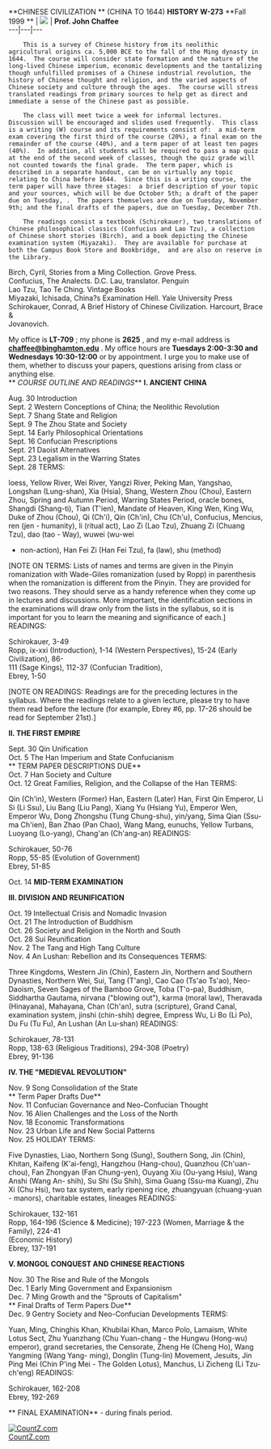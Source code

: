 **CHINESE CIVILIZATION ** (CHINA TO 1644) **HISTORY W-273**   **Fall 1999  **
|  ![](images/statue.jpg) |  **Prof. John Chaffee**  
---|---|---  


        This is a survey of Chinese history from its neolithic agricultural origins ca. 5,000 BCE to the fall of the Ming dynasty in 1644.  The course will consider state formation and the nature of the long-lived Chinese imperium, economic developments and the tantalizing though unfulfilled promises of a Chinese industrial revolution, the history of Chinese thought and religion, and the varied aspects of Chinese society and culture through the ages.  The course will stress translated readings from primary sources to help get as direct and immediate a sense of the Chinese past as possible. 

        The class will meet twice a week for informal lectures.  Discussion will be encouraged and slides used frequently.  This class is a writing (W) course and its requirements consist of:  a mid-term exam covering the first third of the course (20%), a final exam on the remainder of the course (40%), and a term paper of at least ten pages (40%).  In addition, all students will be required to pass a map quiz at the end of the second week of classes, though the quiz grade will not counted towards the final grade.  The term paper, which is described in a separate handout, can be on virtually any topic relating to China before 1644.  Since this is a writing course, the term paper will have three stages:  a brief description of your topic and your sources, which will be due October 5th; a draft of the paper due on Tuesday, .  The papers themselves are due on Tuesday, November 9th; and the final drafts of the papers, due on Tuesday, December 7th. 

        The readings consist a textbook (Schirokauer), two translations of Chinese philosophical classics (Confucius and Lao Tzu), a collection of Chinese short stories (Birch), and a book depicting the Chinese examination system (Miyazaki).  They are available for purchase at both the Campus Book Store and Bookbridge,  and are also on reserve in the Library.   


Birch, Cyril, Stories from a Ming Collection.  Grove Press.  
Confucius, The Analects.  D.C. Lau, translator.  Penguin  
Lao Tzu, Tao Te Ching.  Vintage Books  
Miyazaki, Ichisada, China?s Examination Hell.  Yale University Press  
Schirokauer, Conrad, A Brief History of Chinese Civilization.  Harcourt, Brace
&  
Jovanovich.

My office is **LT-709** ; my phone is **2625** , and my e-mail address is
**[chaffee@binghamton.edu](mailto:chaffee@binghamton.edu)** .   My office
hours are **Tuesdays 2:00-3:30 and Wednesdays 10:30-12:00** or by appointment.
I urge you to make use of them, whether to discuss your papers, questions
arising from class or anything else.  
  **  _COURSE OUTLINE AND READINGS_** **I.   ANCIENT CHINA**  


Aug. 30          Introduction  
Sept. 2           Western Conceptions of China; the Neolithic Revolution  
Sept. 7           Shang State and Religion  
Sept. 9           The Zhou State and Society  
Sept. 14         Early Philosophical Orientations  
Sept. 16         Confucian Prescriptions  
Sept. 21         Daoist Alternatives  
Sept. 23         Legalism in the Warring States  
Sept. 28  TERMS:

loess, Yellow River, Wei River, Yangzi River, Peking Man, Yangshao, Longshan
(Lung-shan), Xia (Hsia), Shang, Western Zhou (Chou), Eastern Zhou, Spring and
Autumn Period, Warring States Period, oracle bones, Shangdi (Shang-ti), Tian
(T'ien), Mandate of Heaven, King Wen, King Wu, Duke of Zhou (Chou), Qi (Ch'i),
Qin (Ch'in), Chu (Ch'u), Confucius, Mencius, ren (jen - humanity), li (ritual
act), Lao Zi (Lao Tzu), Zhuang Zi (Chuang Tzu), dao (tao - Way), wuwei (wu-wei
- non-action), Han Fei Zi (Han Fei Tzu), fa (law), shu (method)

[NOTE ON TERMS:  Lists of names and terms are given in the Pinyin romanization
with Wade-Giles romanization (used by Ropp) in parenthesis when the
romanization is different from the Pinyin.  They are provided for two reasons.
They should serve as a handy reference when they come up in lectures and
discussions.  More important, the identification sections in the examinations
will draw only from the lists in the syllabus, so it is important for you to
learn the meaning and significance of each.]  READINGS:

Schirokauer, 3-49  
Ropp, ix-xxi (Introduction), 1-14 (Western Perspectives), 15-24 (Early
Civilization), 86-  
    111 (Sage Kings), 112-37 (Confucian Tradition),   
Ebrey, 1-50

[NOTE ON READINGS:  Readings are for the preceding lectures in the syllabus.
Where the readings relate to a given lecture, please try to have them read
before the lecture (for example, Ebrey #6, pp. 17-26 should be read for
September 21st).]  


**II.   THE FIRST EMPIRE**  


Sept. 30        Qin Unification  
Oct. 5            The Han Imperium and State Confucianism  
**                                 TERM PAPER DESCRIPTIONS DUE**  
Oct. 7            Han Society and Culture  
 Oct. 12         Great Families, Religion, and the Collapse of the Han  TERMS:

Qin (Ch'in), Western (Former) Han, Eastern (Later) Han, First Qin Emperor, Li
Si (Li Ssu), Liu Bang (Liu Pang), Xiang Yu (Hsiang Yu), Emperor Wen, Emperor
Wu, Dong Zhongshu (Tung Chung-shu), yin/yang, Sima Qian (Ssu-ma Ch'ien), Ban
Zhao (Pan Chao), Wang Mang, eunuchs, Yellow Turbans, Luoyang (Lo-yang),
Chang'an (Ch'ang-an)  READINGS:

Schirokauer, 50-76  
Ropp, 55-85 (Evolution of Government)  
Ebrey, 51-85

Oct. 14         **MID-TERM EXAMINATION**

**III.   DIVISION AND REUNIFICATION**

Oct. 19         Intellectual Crisis and Nomadic Invasion  
Oct. 21         The Introduction of Buddhism  
Oct. 26         Society and Religion in the North and South  
Oct. 28         Sui Reunification  
Nov. 2          The Tang and High Tang Culture  
Nov. 4          An Lushan:  Rebellion and its Consequences  TERMS:

Three Kingdoms, Western Jin (Chin), Eastern Jin, Northern and Southern
Dynasties, Northern Wei, Sui, Tang (T'ang), Cao Cao (Ts'ao Ts'ao), Neo-Daoism,
Seven Sages of the Bamboo Grove, Toba (T'o-pa), Buddhism, Siddhartha Gautama,
nirvana ("blowing out"), karma (moral law), Theravada (Hinayana), Mahayana,
Chan (Ch'an), sutra (scripture), Grand Canal, examination system, jinshi
(chin-shih) degree, Empress Wu, Li Bo (Li Po), Du Fu (Tu Fu), An Lushan (An
Lu-shan)  READINGS:

Schirokauer, 78-131  
Ropp, 138-63 (Religious Traditions), 294-308 (Poetry)  
Ebrey, 91-136

**IV.   THE "MEDIEVAL REVOLUTION"**

    
Nov. 9           Song Consolidation of the State  
**                                   Term Paper Drafts Due**  
Nov. 11         Confucian Governance and Neo-Confucian Thought  
Nov. 16         Alien Challenges and the Loss of the North  
Nov. 18         Economic Transformations  
Nov. 23         Urban Life and New Social Patterns  
Nov. 25         HOLIDAY  TERMS:

Five Dynasties, Liao, Northern Song (Sung), Southern Song, Jin (Chin), Khitan,
Kaifeng (K'ai-feng), Hangzhou (Hang-chou), Quanzhou (Ch'uan-chou), Fan
Zhongyan (Fan Chung-yen), Ouyang Xiu (Ou-yang Hsiu), Wang Anshi (Wang An-
shih), Su Shi (Su Shih), Sima Guang (Ssu-ma Kuang), Zhu Xi (Chu Hsi), two tax
system, early ripening rice, zhuangyuan (chuang-yuan - manors), charitable
estates, lineages  READINGS:

Schirokauer, 132-161  
Ropp, 164-196 (Science & Medicine); 197-223 (Women, Marriage & the Family),
224-41  
(Economic History)  
Ebrey, 137-191  


**V.   MONGOL CONQUEST AND CHINESE REACTIONS**  


Nov. 30         The Rise and Rule of the Mongols  
Dec. 1            Early Ming Government and Expansionism  
Dec. 7            Ming Growth and the "Sprouts of Capitalism"  
**                                         Final Drafts of Term Papers Due**  
Dec. 9            Gentry Society and Neo-Confucian Developments  TERMS:

Yuan, Ming, Chinghis Khan, Khubilai Khan, Marco Polo, Lamaism, White Lotus
Sect, Zhu Yuanzhang (Chu Yuan-chang - the Hungwu (Hong-wu) emperor), grand
secretaries, the Censorate, Zheng He (Cheng Ho), Wang Yangming (Wang Yang-
ming), Donglin (Tung-lin) Movement, Jesuits, Jin Ping Mei (Chin P'ing Mei -
The Golden Lotus), Manchus, Li Zicheng (Li Tzu-ch'eng)  READINGS:

Schirokauer, 162-208  
Ebrey, 192-269

**  FINAL EXAMINATION** \- during finals period.  


  
  
  

[ ![CountZ.com](http://CountZ.com/cgi-bin/count.cgi?650&387)  
CountZ.com](http://CountZ.com)


